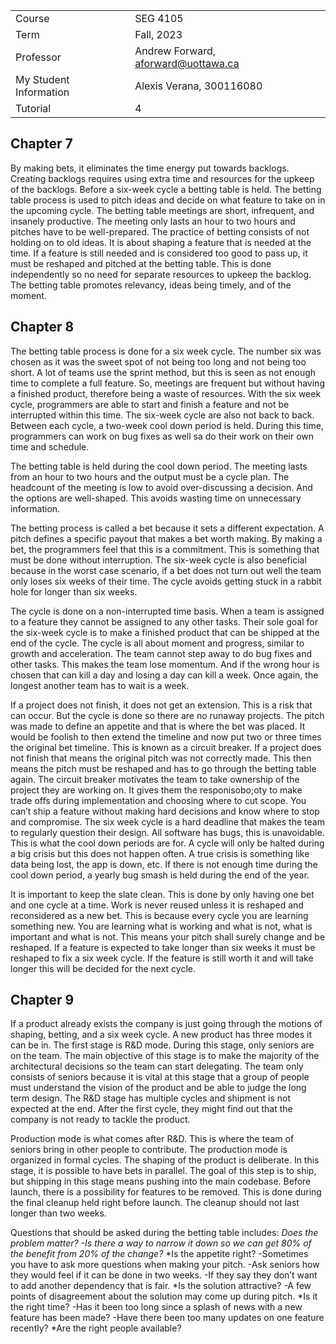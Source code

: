 |  |  |
| --- | --- |
| Course | SEG 4105|
| Term | Fall, 2023 |
| Professor | Andrew Forward, aforward@uottawa.ca |
| My Student Information | Alexis Verana, 300116080 |
| Tutorial| 4 |

## Chapter 7 
By making bets, it eliminates the time energy put towards backlogs. Creating backlogs requires using extra time and resources for the upkeep of the backlogs. Before a six-week cycle a betting table is held. The betting table process is used to pitch ideas and decide on what feature to take on in the upcoming cycle. The betting table meetings are short, infrequent, and insanely productive. The meeting only lasts an hour to two hours and pitches have to be well-prepared. The practice of betting consists of not holding on to old ideas. It is about shaping a feature that is needed at the time. If a feature is still needed and is considered too good to pass up, it must be reshaped and pitched at the betting table. This is done independently so no need for separate resources to upkeep the backlog. The betting table promotes relevancy, ideas being timely, and of the moment. 

## Chapter 8 
The betting table process is done for a six week cycle. The number six was chosen as it was the sweet spot of not being too long and not being too short. A lot of teams use the sprint method, but this is seen as not enough time to complete a full feature. So, meetings are frequent but without having a finished product, therefore being a waste of resources. With the six week cycle, programmers are able to start and finish a feature and not be interrupted within this time. The six-week cycle are also not back to back. Between each cycle, a two-week cool down period is held. During this time, programmers can work on bug fixes as well sa do their work on their own time and schedule. 

The betting table is held during the cool down period. The meeting lasts from an hour to two hours and the output must be a cycle plan. The headcount of the meeting is low to avoid over-discussing a decision. And the options are well-shaped. This avoids wasting time on unnecessary information. 

The betting process is called a bet because it sets a different expectation. A pitch defines a specific payout that makes a bet worth making. By making a bet, the programmers feel that this is a commitment. This is something that must be done without interruption. The six-week cycle is also beneficial because in the worst case scenario, if a bet does not turn out well the team only loses six weeks of their time. The cycle avoids getting stuck in a rabbit hole for longer than six weeks. 

The cycle is done on a non-interrupted time basis. When a team is assigned to a feature they cannot be assigned to any other tasks. Their sole goal for the six-week cycle is to make a finished product that can be shipped at the end of the cycle. The cycle is all about moment and progress, similar to growth and acceleration. The team cannot step away to do bug fixes and other tasks. This makes the team lose momentum. And if the wrong hour is chosen that can kill a day and losing a day can kill a week. Once again, the longest another team has to wait is a week. 

If a project does not finish, it does not get an extension. This is a risk that can occur. But the cycle is done so there are no runaway projects. The pitch was made to define an appetite and that is where the bet was placed. It would be foolish to then extend the timeline and now put two or three times the original bet timeline. This is known as a circuit breaker. If a project does not finish that means the original pitch was not correctly made. This then means the pitch must be reshaped and has to go through the betting table again. The circuit breaker motivates the team to take ownership of the project they are working on. It gives them the responisobo;oty to make trade offs during implementation and choosing where to cut scope. You can’t ship a feature without making hard decisions and know where to stop and compromise. The six week cycle is a hard deadline that makes the team to regularly question their design. 
All software has bugs, this is unavoidable. This is what the cool down periods are for. A cycle will only be halted during a big crisis but this does not happen often. A true crisis is something like data being lost, the app is down, etc. If there is not enough time during the cool down period, a yearly bug smash is held during the end of the year. 

It is important to keep the slate clean. This is done by only having one bet and one cycle at a time. Work is never reused unless it is reshaped and reconsidered as a new bet. This is because every cycle you are learning something new. You are learning what is working and what is not, what is important and what is not. This means your pitch shall surely change and be reshaped. If a feature is expected to take longer than six weeks it must be reshaped to fix a six week cycle. If the feature is still worth it and will take longer this will be decided for the next cycle. 

## Chapter 9 
If a product already exists the company is just going through the motions of shaping, betting, and a six week cycle. A new product has three modes it can be in. The first stage is R&D mode. During this stage, only seniors are on the team. The main objective of this stage is to make the majority of the architectural decisions so the team can start delegating. The team only consists of seniors because it is vital at this stage that a group of people must understand the vision of the product and be able to judge the long term design. The R&D stage has multiple cycles and shipment is not expected at the end. After the first cycle, they might find out that the company is not ready to tackle the product. 

Production mode is what comes after R&D. This is where the team of seniors bring in other people to contribute. The production mode is organized in formal cycles. The shaping of the product is deliberate. In this stage, it is possible to have bets in parallel. The goal of this step is to ship, but shipping in this stage means pushing into the main codebase. Before launch, there is a possibility for features to be removed. This is done during the final cleanup held right before launch. The cleanup should not last longer than two weeks. 
 
Questions that should be asked during the betting table includes: 
*Does the problem matter? 
-Is there a way to narrow it down so we can get 80% of the benefit from 20% of the change?*
*Is the appetite right?
-Sometimes you have to ask more questions when making your pitch.
-Ask seniors how they would feel if it can be done in two weeks.
-If they say they don’t want to add another dependency that is fair.
*Is the solution attractive? 
-A few points of disagreement about the solution may come up during pitch.
*Is it the right time?
-Has it been too long since a splash of news with a new feature has been made?
-Have there been too many updates on one feature recently?
*Are the right people available?

